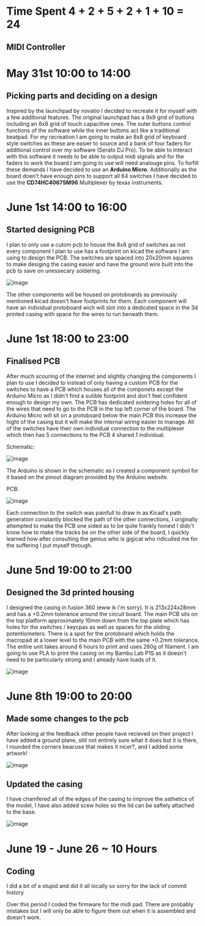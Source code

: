 # Time Spent 4 + 2 + 5 + 2 + 1 + 10 = 24

## MIDI Controller

# May 31st 10:00 to 14:00

## Picking parts and deciding on a design

Inspired by the launchpad by novatio I decided to recreate it for myself with a few additional features.  The original launchpad has a 9x9 grid of buttons including an 8x8 grid of touch capacitive ones.  The outer buttons control functions of the software while the inner buttons act like a traditional beatpad.  For my recreation I am going to make an 8x8 grid of keyboard style switches as these are easier to source and a bank of four faders for additional control over my software (Serato DJ Pro).  To be able to interact with this software it needs to be able to output midi signals and for the faders to work the board I am going to use will need analouge pins.  To forfill these demands I have decided to use an **Arduino Micro**.  Additionally as the board doen't have enough pins to support all 64 switches I have decided to use the **CD74HC4067SM96** Multiplexer by texas instruments.

# June 1st 14:00 to 16:00

## Started designing PCB

I plan to only use a cutom pcb to house the 8x8 grid of switches as not every component I plan to use has a footprint on kicad the software I am using to design the PCB.  The switches are spaced into 20x20mm squares to make desiging the casing easier and have the ground wire built into the pcb to save on unessecary soldering.

![image](https://github.com/user-attachments/assets/485d65af-4fc8-461f-91d4-634d26412d45)

The other components will be housed on protoboards as previously mentioned kicad doesn't have footprints for them.  Each component will have an individual protoboard wich will slot into a dedicated space in the 3d printed casing with space for the wires to run beneath them.

# June 1st 18:00 to 23:00

## Finalised PCB

After much scouring of the internet and slightly changing the components I plan to use I decided to instead of only having a custom PCB for the switches to have a PCB which houses all of the componets except the Arduino Micro as I didn't find a sutible footprint and don't feel confident enough to design my own.  The PCB has dedicated soldering holes for all of the wires that need to go to the PCB in the top left corner of the board. The Arduino Micro will sit on a protoboard below the main PCB this increase the hight of the casing but it will make the internal wiring easier to manage.  All of the switches have their own individual connection to the multiplexer which then has 5 connections to the PCB 4 shared 1 individual.

Schematic:

![image](https://github.com/user-attachments/assets/611897cb-d52a-4e6c-931f-49b8770946b4)

The Arduino is shown in the schematic as I created a component symbol for it based on the pinout diagram provided by the Arduino website.

PCB:

![image](https://github.com/user-attachments/assets/3f36cc6e-e690-4221-8b38-333b14fea154)

Each connection to the switch was painfull to draw in as Kicad's path generation constantly blocked the path of the other connections, I originally attempted to make the PCB one sided as to be quite frankly honest I didn't know how to make the tracks be on the other side of the board, I quickly learned how after consulting the genius who is gigicat who ridiculled me for the suffering I put myself through.

# June 5nd 19:00 to 21:00

## Designed the 3d printed housing

I designed the casing in fusion 360 (eww ik i'm sorry).  It is 213x224x28mm and has a +0.2mm tolerance around the circuit board.  The main PCB sits on the top platform approximately 10mm down from the top plate which has holes for the switches / keycpas as well as spaces for the sliding potentiometers.  There is a spot for the protoboard which holds the macropad at a lower level to the main PCB with the same +0.2mm tolerance.  The entire unit takes around 6 hours to print and uses 260g of filament.  I am going to use PLA to print the casing on my Bambu Lab P1S as it doesn't need to be particularly strong and I already have loads of it.

![image](https://github.com/user-attachments/assets/2f52a91e-b8e0-4546-a23b-dd07ee309175)

# June 8th 19:00 to 20:00
## Made some changes to the pcb

After looking at the feedback other people have recieved on their project I have added a ground plane, still not entirely sure what it does but it is there, I rounded the corners beacuse that makes it nicer?, and I added some artwork!

![image](https://github.com/user-attachments/assets/a432a00c-fbd9-45ab-a405-9575f9553f37)

## Updated the casing

I have chamfered all of the edges of the casing to improve the asthetics of the model, I have also added scew holes so the lid can be saftely attached to the base.

![image](https://github.com/user-attachments/assets/9644392f-d454-4877-af9b-b9d59091b1f6)

# June 19 - June 26 ~ 10 Hours
## Coding

I did a bit of a stupid and did it all locally so sorry for the lack of commit history

Over this period I coded the firmware for the midi pad.  There are probably mistakes but I will only be able to figure them out when it is assembled and doesn't work.
